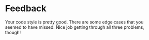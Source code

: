 # Feedback

Your code style is pretty good. There are some edge cases that you seemed to
have missed. Nice job getting through all three problems, though!
